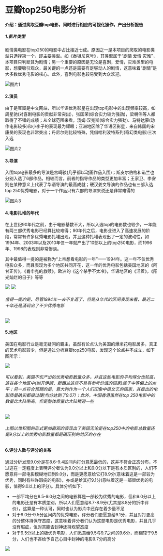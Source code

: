 # 豆瓣top250电影分析
#### 介绍：通过爬取豆瓣top电影，同时进行相应的可视化操作，产出分析报告

##### 1.影片类型

剧情类电影在top250的电影中占比接近七成。原因之一是本项目的爬取的电影类型只选择第一个，即主要类型。如《泰坦尼克号》，其类型属于“剧情 爱情 灾难”，本项目只判断其为剧情；另一个重要的原因是无论是喜剧，爱情，灾难类型的电影，想要吸引观众，最关键的一点还是需要有足够动人的剧情，这意味着“剧情”是大多数优秀电影的核心。此外，喜剧电影也较易受到大众欢迎。

![图片1](./analyze_movie_top250/类型.jpg)

#### 2.演员
由于是豆瓣是中文网站，所以华语优秀影星在出现top电影中的出现频率较高，如周星驰(对喜剧电影的贡献非常突出)，张国荣(综合实力较为强劲)，梁朝伟等人都取得了不错的成绩；从全球范围来看，汤姆·汉克斯(综合实力强劲)、马特达蒙(动作电影较多)和小李子的表现最为耀眼；亚洲地区除了华语区影星，来自韩国的宋康昊的表现也非常突出；丹尼尔则比较特殊，凭借哈利波特系列(奇幻类电影)三次入选

![图片2](./analyze_movie_top250/%E6%BC%94%E5%91%98.jpg)


#### 3.导演
入围top电影最多的导演是宫崎骏(几乎都以动画作品入围)；斯皮尔伯格和诺兰也分别入选了6部作品，相较而言，前者的指导作品的类型更加丰富；王家卫、李安则在某种意义上代表了华语导演的最高成就；硬汉姜文导演的作品也有三部入选top 250优秀电影，对于一个作品只有六部的导演来说还是非常难得的

![图片3](./analyze_movie_top250/%E5%AF%BC%E6%BC%94.jpg)

#### 4.电影扎堆的年代
在上世纪90年代之前，由于电影基数不大，所以入选top的电影数也较少，一年能有两三部优秀电影已经算比较难得；90年代之后，电影业进入了高速发展的阶段，常常有许多优秀电影扎堆出现，并且这种扎堆表现出了一定的波动性，如1994年、2003年以及2010年仅一年就产出了10部以上的top250电影，而1996年、1998的表现则非常惨淡。

其中最值得一提的是被称为“上帝想看电影的一年”——1994年。这一年不仅优秀电影众多，而且表现为多个地区共同开花，这一年的优秀电影包括美国地区的《阿甘正传》，《肖申克的救赎》，欧洲的《这个杀手不太冷》，华语地区的《活着》，《阳光灿烂的日子》等等

![](./analyze_movie_top250/%E5%B9%B4%E4%BB%BD.jpg)
![](./analyze_movie_top250/%E5%B9%B4%E4%BB%BD2.jpg)

###### 值得一提的是，尽管1994年一去不复返了，但是从年代的区间表现来看，最近二十年还是涌现出了不少优秀电影

![](./analyze_movie_top250/%E5%B9%B4%E4%BB%A3%E5%8C%BA%E9%97%B4.jpg)

#### 5.地区
美国在电影行业是毫无疑问的霸主，虽然有论点认为美国的爆米花电影居多，真正的艺术电影较少，但是通过分析豆瓣top250电影，发现这个论点并不成立，如下图所示：

![](./analyze_movie_top250/地区平均得分.jpg)
###### 可以看到，美国不仅产出的优秀电影数量众多，并且这些电影的平均得分也较高，这在各个地区中(抛开伊朗、新西兰这些不具有参考价值的国家)属于中等偏上的水平；另一点符合预期的是，意大利作为一个人们印象中很文艺的国家，其推出的电影质量确实都很过硬(均分达到了9.07)；此外，中国香港虽然在top 250电影中的数量比大陆略高，但是整体质量比大陆稍逊一些
![](./analyze_movie_top250/%E5%9C%B0%E5%8C%BA.jpg)
###### 上图以堆积图的形式更加直观的表现出了美国无论是在top250中的电影总数量还是9分以上的优秀电影数量都是碾压别的地区的存在


#### 6.评分人数与评分的关系
通过分析发现9.0分是在8.6-9.4区间内打分意愿最低的，这并不符合正态分布，不过这在一定程度上表明评分者认为9.0分以上和9.0分以下是有本质区别的，人们不愿意将一部电影模糊地归到9.0分，而是更愿意给它打8.9分(意味着这是一部较为优秀，同时有些许瑕疵的电影)，亦或是给其打9.1分(意味着这是一部很优秀的电影，值得9.0以上的评分)。具体分析如下:
- 一部平均分在8.5-9.0分之间的电影算是一部较为优秀的电影，但和9.0分以上的电影还是有本质差别，所以人们愿意给8.7-8.9分(尤其是8.8分的折中评价），这算是一种认可，同时也认为影片中还存在着少量不足
- 对于9.0分-9.5分区间内的优秀电影，评分者们更愿意给9.1分，并且对打更高的分整体持保守态度，这意味着评分者们认为这部电影是优秀电影，并且几乎没有瑕疵，但对其能否封神还持观望态度
- 对于9.5分以上的极优秀电影，人们愿意给9.5与9.7之间的9.6分，而相较于9.5分，人们也不吝给予自己心目中封神的电影9.7分的高分

![](./analyze_movie_top250/%E8%AF%84%E5%88%86%E4%BA%BA%E6%95%B0%E4%B8%8E%E8%AF%84%E5%88%86.jpg)